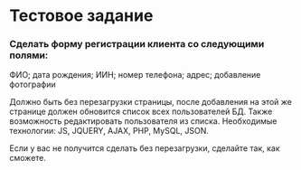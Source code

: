 # Тестовое задание

### Сделать форму регистрации клиента со следующими полями:

ФИО;
дата рождения;
ИИН;
номер телефона;
адрес;
добавление фотографии

Должно быть без перезагрузки страницы, после добавления на этой же странице должен обновится список всех пользователей БД. Также возможность редактировать пользователя из списка.
Необходимые технологии: JS, JQUERY, AJAX, PHP, MySQL, JSON.

Если у вас не получится сделать без перезагрузки, сделайте так, как сможете.
